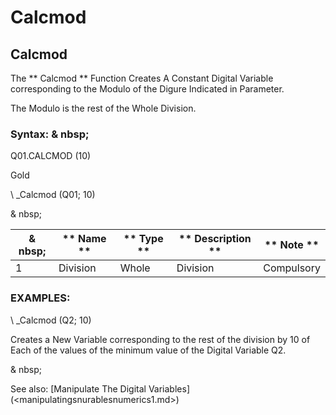 # Calcmod

## Calcmod

The ** Calcmod ** Function Creates A Constant Digital Variable corresponding to the Modulo of the Digure Indicated in Parameter.

The Modulo is the rest of the Whole Division.

### Syntax: & nbsp;

Q01.CALCMOD (10)

Gold

\ _Calcmod (Q01; 10)

& nbsp;

|& nbsp;|** Name ** |** Type ** |** Description ** |** Note ** |
|--- |--- |--- |--- |--- |
|&#49;|Division |Whole |Division |Compulsory |

### EXAMPLES:

\ _Calcmod (Q2; 10)

Creates a New Variable corresponding to the rest of the division by 10 of Each of the values ​​of the minimum value of the Digital Variable Q2.

& nbsp;

See also: [Manipulate The Digital Variables] (<manipulatingsnurablesnumerics1.md>)